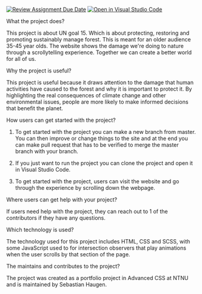 [![Review Assignment Due Date](https://classroom.github.com/assets/deadline-readme-button-24ddc0f5d75046c5622901739e7c5dd533143b0c8e959d652212380cedb1ea36.svg)](https://classroom.github.com/a/E1TYCvbT)
[![Open in Visual Studio Code](https://classroom.github.com/assets/open-in-vscode-718a45dd9cf7e7f842a935f5ebbe5719a5e09af4491e668f4dbf3b35d5cca122.svg)](https://classroom.github.com/online_ide?assignment_repo_id=10967602&assignment_repo_type=AssignmentRepo)


What the project does?

This project is about UN goal 15. Which is about protecting, restoring and promoting sustainably manage forest. This is meant for an older audience 35-45 year olds. The website shows the damage we're doing to nature through a scrollytelling experience. Together we can create a better world for all of us.

Why the project is useful?

This project is useful because it draws attention to the damage that human activities have caused to the forest and why it is important to protect it. By highlighting the real consequences of climate change and other environmental issues, people are more likely to make informed decisions that benefit the planet. 

How users can get started with the project?

1. To get started with the project you can make a new branch from master. You can then improve or change things to the site and at the end you can make pull request that has to be verified to merge the master branch with your branch.

2. If you just want to run the project you can clone the project and open it in Visual Studio Code.

3. To get started with the project, users can visit the website and go through the experience by scrolling down the webpage.

Where users can get help with your project?

If users need help with the project, they can reach out to 1 of the contributors if they have any questions.

Which technology is used?

The technology used for this project includes HTML, CSS and SCSS, with some JavaScript used to for intersection observers that play animations when the user scrolls by that section of the page.

The maintains and contributes to the project?

The project was created as a portfolio project in Advanced CSS at NTNU and is maintained by Sebastian Haugen.